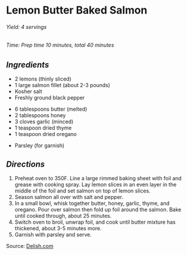 # Lemon Butter Baked Salmon

######  Yield: 4 servings
######  Time: Prep time 10 minutes, total 40 minutes

##  *Ingredients*
- 2 lemons (thinly sliced)
- 1 large salmon fillet (about 2-3 pounds)
- Kosher salt
- Freshly ground black pepper
<!--  -->
- 6 tablespoons butter (melted)
- 2 tablespoons honey
- 3 cloves garlic (minced)
- 1 teaspoon dried thyme
- 1 teaspoon dried oregano
<!--  -->
- Parsley (for garnish)
##  *Directions*
1. Preheat oven to 350F. Line a large rimmed baking sheet with foil and grease with cooking spray. Lay lemon slices in an even layer in the middle of the foil and set salmon on top of lemon slices.
2. Season salmon all over with salt and pepper.
3. In a small bowl, whisk together butter, honey, garlic, thyme, and oregano. Pour over salmon then fold up foil around the salmon. Bake until cooked through, about 25 minutes.
4. Switch oven to broil, unwrap foil, and cook until butter mixture has thickened, about 3-5 minutes more.
5. Garnish with parsley and serve.

Source: [Delish.com](https://www.delish.com/cooking/recipe-ideas/recipes/a55315/best-baked-salmon-recipe/)